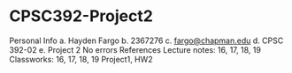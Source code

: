 # CPSC392-Project2
Personal Info
a. Hayden Fargo
b. 2367276
c. fargo@chapman.edu
d. CPSC 392-02
e. Project 2
No errors
References
Lecture notes: 16, 17, 18, 19
Classworks: 16, 17, 18, 19
Project1, HW2
